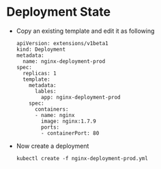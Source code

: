 # Deployment State

- Copy an existing template and edit it as following

	```
	apiVersion: extensions/v1beta1
	kind: Deployment
	metadata:
	  name: nginx-deployment-prod
	spec: 
	  replicas: 1
	  template:
	    metadata:
	      lables:
	        app: nginx-deployment-prod
	    spec:
	      containers:
	      - name: nginx
	        image: nginx:1.7.9
	        ports: 
	        - containerPort: 80
	```

- Now create a deployment

	```
	kubectl create -f nginx-deployment-prod.yml
	```